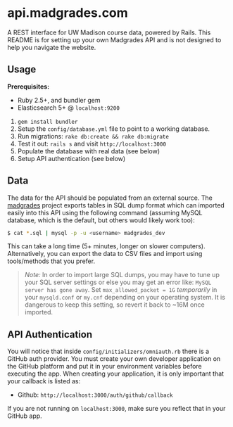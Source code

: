 # api.madgrades.com

A REST interface for UW Madison course data, powered by Rails. This README is for setting up your own Madgrades API and is not designed to help you navigate the website.

## Usage

**Prerequisites:**

* Ruby 2.5+, and bundler gem
* Elasticsearch 5+ @ `localhost:9200`

1. `gem install bundler`
2. Setup the `config/database.yml` file to point to a working database.
3. Run migrations: `rake db:create && rake db:migrate`
4. Test it out: `rails s` and visit `http://localhost:3000`
5. Populate the database with real data (see below)
6. Setup API authentication (see below)

## Data

The data for the API should be populated from an external source. The [madgrades](https://github.com/thekeenant/madgrades) project exports tables in SQL dump format which can imported easily into this API using the following command (assuming MySQL database, which is the default, but others would likely work too):

```sh
$ cat *.sql | mysql -p -u <username> madgrades_dev
```

This can take a long time (5+ minutes, longer on slower computers). Alternatively, you can export the data to CSV files and import using tools/methods that you prefer.

> *Note:* In order to import large SQL dumps, you may have to tune up your SQL server settings or else you may get an error like: `MySQL server has gone away`. Set `max_allowed_packet = 1G` _temporarily_ in your `mysqld.conf` or `my.cnf` depending on your operating system. It is dangerous to keep this setting, so revert it back to ~16M once imported.


## API Authentication

You will notice that inside `config/initializers/omniauth.rb` there is a GitHub auth provider. 
You must create your own developer application on the GitHub platform and put it in your
environment variables before executing the app. When creating your application, 
it is only important that your callback is listed as:

* Github: `http://localhost:3000/auth/github/callback`

If you are not running on `localhost:3000`, make sure you reflect that in your GitHub app.